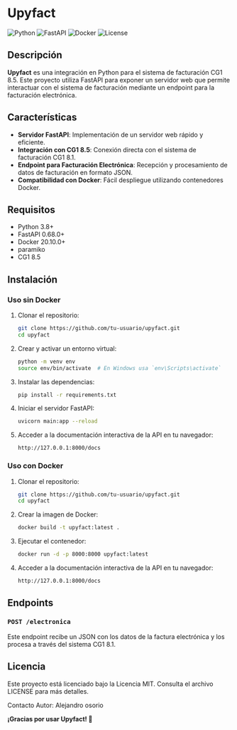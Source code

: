 # Upyfact

![Python](https://img.shields.io/badge/Python-3.8%2B-blue)
![FastAPI](https://img.shields.io/badge/FastAPI-0.68.0%2B-green)
![Docker](https://img.shields.io/badge/Docker-20.10.0%2B-blue)
![License](https://img.shields.io/badge/License-MIT-yellow)

## Descripción

**Upyfact** es una integración en Python para el sistema de facturación CG1 8.5. Este proyecto utiliza FastAPI para exponer un servidor web que permite interactuar con el sistema de facturación mediante un endpoint para la facturación electrónica.

## Características

- **Servidor FastAPI**: Implementación de un servidor web rápido y eficiente.
- **Integración con CG1 8.5**: Conexión directa con el sistema de facturación CG1 8.1.
- **Endpoint para Facturación Electrónica**: Recepción y procesamiento de datos de facturación en formato JSON.
- **Compatibilidad con Docker**: Fácil despliegue utilizando contenedores Docker.

## Requisitos

- Python 3.8+
- FastAPI 0.68.0+
- Docker 20.10.0+
- paramiko
- CG1 8.5

## Instalación

### Uso sin Docker

1. Clonar el repositorio:
    ```bash
    git clone https://github.com/tu-usuario/upyfact.git
    cd upyfact
    ```

2. Crear y activar un entorno virtual:
    ```bash
    python -m venv env
    source env/bin/activate  # En Windows usa `env\Scripts\activate`
    ```

3. Instalar las dependencias:
    ```bash
    pip install -r requirements.txt
    ```

4. Iniciar el servidor FastAPI:
    ```bash
    uvicorn main:app --reload
    ```

5. Acceder a la documentación interactiva de la API en tu navegador:
    ```plaintext
    http://127.0.0.1:8000/docs
    ```

### Uso con Docker

1. Clonar el repositorio:
    ```bash
    git clone https://github.com/tu-usuario/upyfact.git
    cd upyfact
    ```

2. Crear la imagen de Docker:
    ```bash
    docker build -t upyfact:latest .
    ```

3. Ejecutar el contenedor:
    ```bash
    docker run -d -p 8000:8000 upyfact:latest
    ```

4. Acceder a la documentación interactiva de la API en tu navegador:
    ```plaintext
    http://127.0.0.1:8000/docs
    ```

## Endpoints

### `POST /electronica`

Este endpoint recibe un JSON con los datos de la factura electrónica y los procesa a través del sistema CG1 8.1.


## Licencia
Este proyecto está licenciado bajo la Licencia MIT. Consulta el archivo LICENSE para más detalles.

Contacto
Autor: Alejandro osorio


**¡Gracias por usar Upyfact! 🚀**
